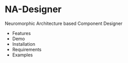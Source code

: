 # NA-Designer
Neuromorphic Architecture based Component Designer

- Features
- Demo
- Installation
- Requirements
- Examples
